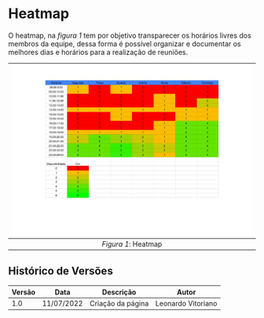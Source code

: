 # Heatmap

O heatmap, na _figura 1_ tem por objetivo transparecer os horários livres dos membros da equipe, dessa forma é possível organizar e documentar os melhores dias e horários para a realização de reuniões.


| ![Heatmap](../_media/heatmap.png "Figura 1: heatmap") |
|:-----------------------------------------------------:|
|                  _Figura 1_: Heatmap                  |


<span style="text-align: right"></span>

## Histórico de Versões
| Versão | Data       | Descrição         | Autor             |
|--------|------------|-------------------|-------------------|
| 1.0    | 11/07/2022 | Criação da página | Leonardo Vitoriano |